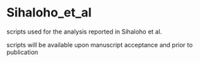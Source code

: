 # Sihaloho_et_al
scripts used for the analysis reported in Sihaloho et al.

scripts will be available upon manuscript acceptance and prior to publication
